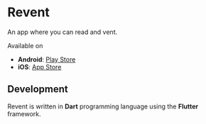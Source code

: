 # Revent 

An app where you can read and vent.

Available on 

- **Android**: [Play Store]()
- **iOS**: [App Store]()

## Development

Revent is written in **Dart** programming language using the **Flutter** framework.